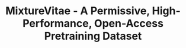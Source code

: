 ---
layout: page
title: MixtureVitae - A Permissive, High-Performance, Open-Access Pretraining Dataset
description: MixtureVitae is an open-source, permissive, high-quality dataset designed for pretraining large language models (LLMs) across a wide variety of modalities, domains, and languages. The goal of MixtureVitae is to accelerate the development of transparent, open-access AI while lowering legal uncertainty around copyright and data provenance.
img:
importance: 1
category: pretraining
related_publications: true
redirect: https://aurora-lm.github.io/posts/mixturevitae/
---